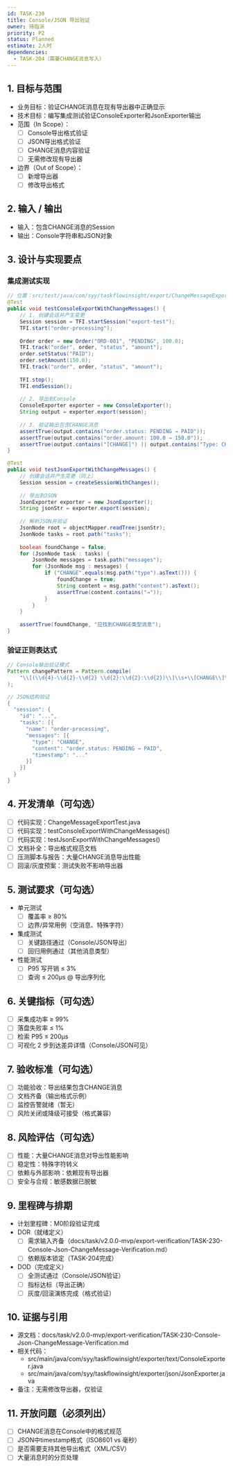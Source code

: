 ```yaml
---
id: TASK-230
title: Console/JSON 导出验证
owner: 待指派
priority: P2
status: Planned
estimate: 2人时
dependencies:
  - TASK-204（需要CHANGE消息写入）
---
```


## 1. 目标与范围
- 业务目标：验证CHANGE消息在现有导出器中正确显示
- 技术目标：编写集成测试验证ConsoleExporter和JsonExporter输出
- 范围（In Scope）：
  - [ ] Console导出格式验证
  - [ ] JSON导出格式验证
  - [ ] CHANGE消息内容验证
  - [ ] 无需修改现有导出器
- 边界（Out of Scope）：
  - [ ] 新增导出器
  - [ ] 修改导出格式

## 2. 输入 / 输出
- 输入：包含CHANGE消息的Session
- 输出：Console字符串和JSON对象

## 3. 设计与实现要点

### 集成测试实现
```java
// 位置：src/test/java/com/syy/taskflowinsight/export/ChangeMessageExportTest.java
@Test
public void testConsoleExportWithChangeMessages() {
    // 1. 创建会话并产生变更
    Session session = TFI.startSession("export-test");
    TFI.start("order-processing");
    
    Order order = new Order("ORD-001", "PENDING", 100.0);
    TFI.track("order", order, "status", "amount");
    order.setStatus("PAID");
    order.setAmount(150.0);
    TFI.track("order", order, "status", "amount");
    
    TFI.stop();
    TFI.endSession();
    
    // 2. 导出到Console
    ConsoleExporter exporter = new ConsoleExporter();
    String output = exporter.export(session);
    
    // 3. 验证输出包含CHANGE消息
    assertTrue(output.contains("order.status: PENDING → PAID"));
    assertTrue(output.contains("order.amount: 100.0 → 150.0"));
    assertTrue(output.contains("[CHANGE]") || output.contains("Type: CHANGE"));
}

@Test
public void testJsonExportWithChangeMessages() {
    // 创建会话并产生变更（同上）
    Session session = createSessionWithChanges();
    
    // 导出到JSON
    JsonExporter exporter = new JsonExporter();
    String jsonStr = exporter.export(session);
    
    // 解析JSON并验证
    JsonNode root = objectMapper.readTree(jsonStr);
    JsonNode tasks = root.path("tasks");
    
    boolean foundChange = false;
    for (JsonNode task : tasks) {
        JsonNode messages = task.path("messages");
        for (JsonNode msg : messages) {
            if ("CHANGE".equals(msg.path("type").asText())) {
                foundChange = true;
                String content = msg.path("content").asText();
                assertTrue(content.contains("→"));
            }
        }
    }
    
    assertTrue(foundChange, "应找到CHANGE类型消息");
}
```

### 验证正则表达式
```java
// Console输出验证模式
Pattern changePattern = Pattern.compile(
    "\\[(\\d{4}-\\d{2}-\\d{2} \\d{2}:\\d{2}:\\d{2})\\]\\s+\\[CHANGE\\]\\s+(.+):\\s+(.+)\\s+→\\s+(.+)"
);

// JSON结构验证
{
  "session": {
    "id": "...",
    "tasks": [{
      "name": "order-processing",
      "messages": [{
        "type": "CHANGE",
        "content": "order.status: PENDING → PAID",
        "timestamp": "..."
      }]
    }]
  }
}
```

## 4. 开发清单（可勾选）
- [ ] 代码实现：ChangeMessageExportTest.java
- [ ] 代码实现：testConsoleExportWithChangeMessages()
- [ ] 代码实现：testJsonExportWithChangeMessages()
- [ ] 文档补全：导出格式规范文档
- [ ] 压测脚本与报告：大量CHANGE消息导出性能
- [ ] 回滚/灰度预案：测试失败不影响导出器

## 5. 测试要求（可勾选）
- 单元测试
  - [ ] 覆盖率 ≥ 80%
  - [ ] 边界/异常用例（空消息、特殊字符）
- 集成测试
  - [ ] 关键路径通过（Console/JSON导出）
  - [ ] 回归用例通过（其他消息类型）
- 性能测试
  - [ ] P95 写开销 ≤ 3%
  - [ ] 查询 ≤ 200μs @ 导出序列化

## 6. 关键指标（可勾选）
- [ ] 采集成功率 ≥ 99%
- [ ] 落盘失败率 ≤ 1%
- [ ] 检索 P95 ≤ 200μs
- [ ] 可视化 2 步到达差异详情（Console/JSON可见）

## 7. 验收标准（可勾选）
- [ ] 功能验收：导出结果包含CHANGE消息
- [ ] 文档齐备（输出格式示例）
- [ ] 监控告警就绪（暂无）
- [ ] 风险关闭或降级可接受（格式兼容）

## 8. 风险评估（可勾选）
- [ ] 性能：大量CHANGE消息对导出性能影响
- [ ] 稳定性：特殊字符转义
- [ ] 依赖与外部影响：依赖现有导出器
- [ ] 安全与合规：敏感数据已脱敏

## 9. 里程碑与排期
- 计划里程碑：M0阶段验证完成
- DOR（就绪定义）
  - [ ] 需求输入齐备（docs/task/v2.0.0-mvp/export-verification/TASK-230-Console-Json-ChangeMessage-Verification.md）
  - [ ] 依赖版本锁定（TASK-204完成）
- DOD（完成定义）
  - [ ] 全测试通过（Console/JSON验证）
  - [ ] 指标达标（导出正确）
  - [ ] 灰度/回滚演练完成（格式验证）

## 10. 证据与引用
- 源文档：docs/task/v2.0.0-mvp/export-verification/TASK-230-Console-Json-ChangeMessage-Verification.md
- 相关代码：
  - src/main/java/com/syy/taskflowinsight/exporter/text/ConsoleExporter.java
  - src/main/java/com/syy/taskflowinsight/exporter/json/JsonExporter.java
- 备注：无需修改导出器，仅验证

## 11. 开放问题（必须列出）
- [ ] CHANGE消息在Console中的格式规范
- [ ] JSON中timestamp格式（ISO8601 vs 毫秒）
- [ ] 是否需要支持其他导出格式（XML/CSV）
- [ ] 大量消息时的分页处理